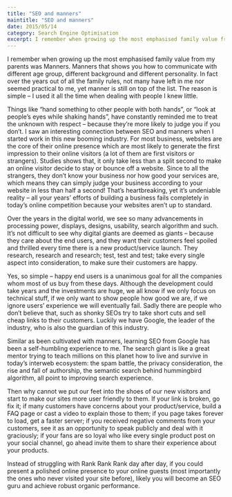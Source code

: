 ```yaml
---
title: "SEO and manners"
maintitle: "SEO and manners"
date: 2015/05/14
category: Search Engine Optimisation
excerpt: I remember when growing up the most emphasised family value from my parents was Manners. Manners that shows you how to communicate with different age group, different background and different personality. In fact over the years out of all the family rules, not many have left in me nor seemed practical to me, yet manner is still on top of the list. The reason is simple – I used it all the time when dealing with people I knew little.
---
```


I remember when growing up the most emphasised family value from my parents was Manners. Manners that shows you how to communicate with different age group, different background and different personality. In fact over the years out of all the family rules, not many have left in me nor seemed practical to me, yet manner is still on top of the list. The reason is simple – I used it all the time when dealing with people I knew little.

Things like “hand something to other people with both hands”, or “look at people’s eyes while shaking hands”, have constantly reminded me to treat the unknown with respect – because they’re more likely to judge you if you don’t. I saw an interesting connection between SEO and manners when I started work in this new booming industry. For most business, websites are the core of their online presence which are most likely to generate the first impression to their online visitors (a lot of them are first visitors or strangers). Studies shows that, it only take less than a split second to make an online visitor decide to stay or bounce off a website. Since to all the strangers, they don’t know your business nor how good your services are, which means they can simply judge your business according to your website in less than half a second! That’s heartbreaking, yet it’s undeniable reality – all your years’ efforts of building a business fails completely in today’s online competition because your websites aren’t up to standard.

Over the years in the digital world, we see so many advancements in processing power, displays, designs, usability, search algorithm and such. It’s not difficult to see why digital giants are deemed as giants – because they care about the end users, and they want their customers feel spoiled and thrilled every time there is a new product/service launch. They research, research and research; test, test and test; take every single aspect into consideration, to make sure their customers are happy.

Yes, so simple – happy end users is a unanimous goal for all the companies whom most of us buy from these days. Although the development could take years and the investments are huge, we all know if we only focus on technical stuff, if we only want to show people how good we are, if we ignore users’ experience we will eventually fail. Sadly there are people who don’t believe that, such as shonky SEOs try to take short cuts and sell cheap links to their customers. Luckily we have Google, the leader of the industry, who is also the guardian of this industry.

Similar as been cultivated with manners, learning SEO from Google has been a self-humbling experience to me. The search giant is like a great mentor trying to teach millions on this planet how to live and survive in today’s interweb ecosystem: the spam battle, the privacy consideration, the rise and fall of authorship, the semantic search behind hummingbird algorithm, all point to improving search experience.

Then why cannot we put our feet into the shoes of our new visitors and start to make our sites more user friendly to them. If your link is broken, go fix it; if many customers have concerns about your product/service, build a FAQ page or cast a video to explain those to them; if you page takes forever to load, get a faster server; if you received negative comments from your customers, see it as an opportunity to speak publicly and deal with it graciously; if your fans are so loyal who like every single product post on your social channel, go ahead invite them to share their experience about your products.

Instead of struggling with Rank Rank Rank day after day, if you could present a polished online presence to your online guests (most importantly the ones who never visited your site before), likely you will become an SEO guru and achieve robust organic performance.